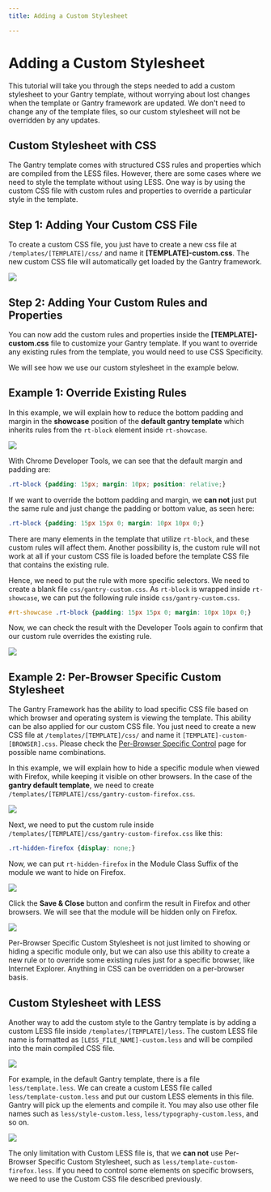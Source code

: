 ```yaml
---
title: Adding a Custom Stylesheet

---
```


Adding a Custom Stylesheet
==========================
This tutorial will take you through the steps needed to add a custom stylesheet to your Gantry template, without worrying about lost changes when the template or Gantry framework are updated. We don't need to change any of the template files, so our custom stylesheet will not be overridden by any updates.


Custom Stylesheet with CSS
--------------------------
The Gantry template comes with structured CSS rules and properties which are compiled from the LESS files. However, there are some cases where we need to style the template without using LESS. One way is by using the custom CSS file with custom rules and properties to override a particular style in the template.


Step 1: Adding Your Custom CSS File
-----------------------------------
To create a custom CSS file, you just have to create a new css file at `/templates/[TEMPLATE]/css/` and name it **[TEMPLATE]-custom.css**. The new custom CSS file will automatically get loaded by the Gantry framework.

![](assets/template-custom-css.jpg)


Step 2: Adding Your Custom Rules and Properties
-----------------------------------------------
You can now add the custom rules and properties inside the **[TEMPLATE]-custom.css** file to customize your Gantry template. If you want to override any existing rules from the template, you would need to use CSS Specificity.

We will see how we use our custom stylesheet in the example below.


Example 1: Override Existing Rules
----------------------------------
In this example, we will explain how to reduce the bottom padding and margin in the **showcase** position of the **default gantry template** which inherits rules from the `rt-block` element inside `rt-showcase`.

![](assets/showcase-padding-margin.jpg)

With Chrome Developer Tools, we can see that the default margin and padding are:

~~~ .css
.rt-block {padding: 15px; margin: 10px; position: relative;}
~~~

If we want to override the bottom padding and margin, we **can not** just put the same rule and just change the padding or bottom value, as seen here:

~~~ .css
.rt-block {padding: 15px 15px 0; margin: 10px 10px 0;}
~~~

There are many elements in the template that utilize `rt-block`, and these custom rules will affect them. Another possibility is, the custom rule will not work at all if your custom CSS file is loaded before the template CSS file that contains the existing rule.

Hence, we need to put the rule with more specific selectors. We need to create a blank file `css/gantry-custom.css`. As `rt-block` is wrapped inside `rt-showcase`, we can put the following rule inside `css/gantry-custom.css`.

~~~ .css
#rt-showcase .rt-block {padding: 15px 15px 0; margin: 10px 10px 0;}
~~~

Now, we can check the result with the Developer Tools again to confirm that our custom rule overrides the existing rule.

![](assets/custom-css-result.jpg)


Example 2: Per-Browser Specific Custom Stylesheet
-------------------------------------------------
The Gantry Framework has the ability to load specific CSS file based on which browser and operating system is viewing the template. This ability can be also applied for our custom CSS file. You just need to create a new CSS file at `/templates/[TEMPLATE]/css/` and name it `[TEMPLATE]-custom-[BROWSER].css`. Please check the [Per-Browser Specific Control](../advanced/per_browser_control.md) page for possible name combinations.

In this example, we will explain how to hide a specific module when viewed with Firefox, while keeping it visible on other browsers. In the case of the **gantry default template**, we need to create `/templates/[TEMPLATE]/css/gantry-custom-firefox.css`.

![](assets/hide-on-firefox.jpg)

Next, we need to put the custom rule inside `/templates/[TEMPLATE]/css/gantry-custom-firefox.css` like this:

~~~ .css
.rt-hidden-firefox {display: none;}
~~~

Now, we can put `rt-hidden-firefox` in the Module Class Suffix of the module we want to hide on Firefox.

![](assets/hidden-module-class-suffix.jpg)

Click the **Save & Close** button and confirm the result in Firefox and other browsers. We will see that the module will be hidden only on Firefox.

![](assets/hide-on-firefox-result.jpg)

Per-Browser Specific Custom Stylesheet is not just limited to showing or hiding a specific module only, but we can also use this ability to create a new rule or to override some existing rules just for a specific browser, like Internet Explorer. Anything in CSS can be overridden on a per-browser basis.


Custom Stylesheet with LESS
---------------------------
Another way to add the custom style to the Gantry template is by adding a custom LESS file inside `/templates/[TEMPLATE]/less`. The custom LESS file name is formatted as  `[LESS_FILE_NAME]-custom.less` and will be compiled into the main compiled CSS file.

![](assets/less-file-name.jpg)

For example, in the default Gantry template, there is a file `less/template.less`. We can create a custom LESS file called `less/template-custom.less` and put our custom LESS elements in this file. Gantry will pick up the elements and compile it. You may also use other file names such as `less/style-custom.less`, `less/typography-custom.less`, and so on.

![](assets/custom-less-files.jpg)

The only limitation with Custom LESS file is, that we **can not** use Per-Browser Specific Custom Stylesheet, such as `less/template-custom-firefox.less`. If you need to control some elements on specific browsers, we need to use the Custom CSS file described previously.
